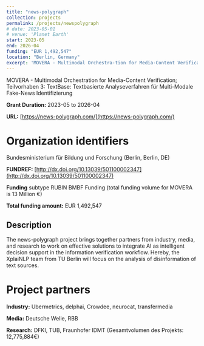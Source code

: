 ```yaml
---
title: "news-polygraph"
collection: projects
permalink: /projects/newspolygraph
# date: 2023-05-01
# venue: 'Planet Earth'
start: 2023-05
end: 2026-04
funding: "EUR 1,492,547"
location: "Berlin, Germany"
excerpt: 'MOVERA - Multimodal Orchestra-tion for Media-Content Verification; Teilvorhaben 3: TextBase: Text-basierte Analy-severfahren für Multi-Modale Fake-News Identifizierung'
---
```


MOVERA - Multimodal Orchestration for Media-Content Verification; Teilvorhaben 3: TextBase: Textbasierte Analyseverfahren für Multi-Modale Fake-News Identifizierung

**Grant Duration:** 2023-05 to 2026-04

**URL:** [https://news-polygraph.com/](https://news-polygraph.com/)

Organization identifiers
===
Bundesministerium für Bildung und Forschung (Berlin, Berlin, DE)

**FUNDREF:** [http://dx.doi.org/10.13039/501100002347](http://dx.doi.org/10.13039/501100002347)

**Funding** subtype RUBIN BMBF Funding (total funding volume for MOVERA is 13 Million €)

**Total funding amount:** EUR 1,492,547

Description
---
The news-polygraph project brings together partners from industry, media, and research to work on effective solutions to integrate AI as intelligent decision support in the information verification workflow. Hereby, the XplaiNLP team from TU Berlin will focus on the analysis of disinformation of text sources.

Project partners
===
**Industry:** Ubermetrics, delphai, Crowdee, neurocat, transfermedia

**Media:** Deutsche Welle, RBB

**Research:** DFKI, TUB, Fraunhofer IDMT (Gesamtvolumen des Projekts: 12,775,884€)
